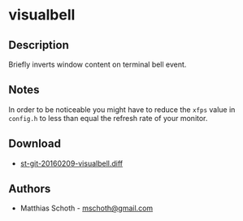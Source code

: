 visualbell
==========

Description
-----------

Briefly inverts window content on terminal bell event.

Notes
-----

In order to be noticeable you might have to reduce the `xfps`
value in `config.h` to less than equal the refresh rate of your
monitor.

Download
--------

 * [st-git-20160209-visualbell.diff](st-git-20160209-visualbell.diff)

Authors
-------

 * Matthias Schoth - mschoth@gmail.com
